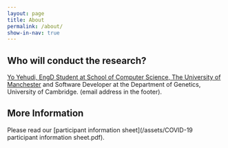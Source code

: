 ```yaml
---
layout: page
title: About
permalink: /about/
show-in-nav: true
---
```



## Who will conduct the research?
[Yo Yehudi, EngD Student at School of Computer Science, The University of Manchester](https://www.research.manchester.ac.uk/portal/yochannah.yehudi-postgrad.html) and Software Developer at the Department of Genetics, University of Cambridge. (email address in the footer).

## More Information
Please read our [participant information sheet](/assets/COVID-19 participant information sheet.pdf).
